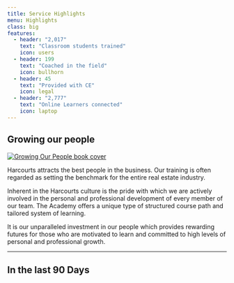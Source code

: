 ```yaml
---
title: Service Highlights
menu: Highlights
class: big
features:
  - header: "2,017"
    text: "Classroom students trained"
    icon: users
  - header: 199
    text: "Coached in the field"
    icon: bullhorn
  - header: 45
    text: "Provided with CE"
    icon: legal
  - header: "2,777"
    text: "Online Learners connected"
    icon: laptop
---
```


## Growing our people

[![Growing Our People book cover](growing-our-people.jpg?sizes=50vw)](/about-us/growing-our-people-book)

Harcourts attracts the best people in the business. Our training is often regarded as setting the benchmark for the entire real estate industry.

Inherent in the Harcourts culture is the pride with which we are actively involved in the personal and professional development of every member of our team. The Academy offers a unique type of structured course path and tailored system of learning.

It is our unparalleled investment in our people which provides rewarding futures for those who are motivated to learn and committed to high levels of personal and professional growth.

___

## In the last 90 Days
